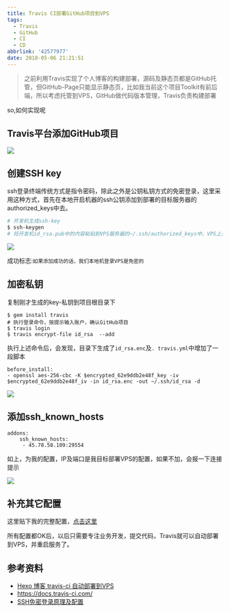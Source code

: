 ```yaml
---
title: Travis CI部署GitHub项目到VPS
tags:
  - Travis
  - GitHub
  - CI
  - CD
abbrlink: '42577977'
date: 2018-05-06 21:21:51
---
```

> 之前利用Travis实现了个人博客的构建部署，源码及静态页都是GitHub托管，但GitHub-Page只能显示静态页，比如我当前这个项目Toolkit有前后端，所以考虑托管到VPS，GitHub做代码版本管理，Travis负责构建部署


so,如何实现呢

## Travis平台添加GitHub项目

![](http://static.1991421.cn/blog/2018-05-07-152308.jpg)

## 创建SSH key
ssh登录终端传统方式是指令密码，除此之外是公钥私钥方式的免密登录，这里采用这种方式，首先在本地开启机器的ssh公钥添加到部署的目标服务器的authorized_keys中去。

```bash
# 开发机生成ssh-key
$ ssh-keygen
# 将开发机id_rsa.pub中的内容粘贴到VPS服务器的~/.ssh/authorized_keys中，VPS上没有该文件则touch下
```
![](http://static.1991421.cn/blog/2018-05-07-153554.png)

成功标志:`如果添加成功的话，我们本地机登录VPS是免密的`

## 加密私钥
复制刚才生成的key-私钥到项目根目录下
```
$ gem install travis
# 执行登录命令，按提示输入账户，确认GitHub项目
$ travis login                       
$ travis encrypt-file id_rsa  --add

```
执行上述命令后，会发现，目录下生成了`id_rsa.enc`及`. travis.yml`中增加了一段脚本
```
before_install:
- openssl aes-256-cbc -K $encrypted_62e9ddb2e48f_key -iv $encrypted_62e9ddb2e48f_iv -in id_rsa.enc -out ~/.ssh/id_rsa -d
```

![](http://static.1991421.cn/blog/2018-05-07-153647.png)


## 添加ssh_known_hosts
```
addons:
    ssh_known_hosts:
     - 45.78.58.109:29554
```
如上，为我的配置，IP及端口是我目标部署VPS的配置，如果不加，会报一下连接提示

![](http://static.1991421.cn/blog/2018-05-08-030501.png)

## 补充其它配置

这里贴下我的完整配置，[点击这里](https://github.com/alanhg/toolkit/blob/master/.travis.yml)


所有配置都OK后，以后只需要专注业务开发，提交代码，Travis就可以自动部署到VPS，并重启服务了。

## 参考资料
+ [Hexo 博客 travis-ci 自动部署到VPS](https://uedsky.com/2016-06/travis-deploy/)
+ https://docs.travis-ci.com/
+ [SSH免密登录原理及配置](https://my.oschina.net/binxin/blog/651565)
